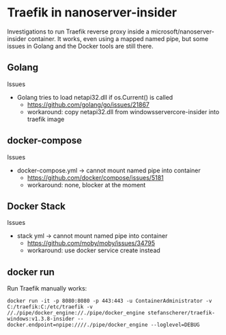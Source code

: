 # Traefik in nanoserver-insider

Investigations to run Traefik reverse proxy inside a microsoft/nanoserver-insider container.
It works, even using a mapped named pipe, but some issues in Golang and the Docker tools are still there.

## Golang

Issues

- Golang tries to load netapi32.dll if os.Current() is called
  - https://github.com/golang/go/issues/21867
  - workaround: copy netapi32.dll from windowsservercore-insider into traefik image

## docker-compose

Issues

- docker-compose.yml -> cannot mount named pipe into container
  - https://github.com/docker/compose/issues/5181
  - workaround: none, blocker at the moment

## Docker Stack

Issues

- stack yml -> cannot mount named pipe into container
  - https://github.com/moby/moby/issues/34795
  - workaround: use docker service create instead

## docker run

Run Traefik manually works:

```
docker run -it -p 8080:8080 -p 443:443 -u ContainerAdministrator -v C:/traefik:C:/etc/traefik -v //./pipe/docker_engine://./pipe/docker_engine stefanscherer/traefik-windows:v1.3.8-insider --docker.endpoint=npipe:////./pipe/docker_engine --loglevel=DEBUG
```
